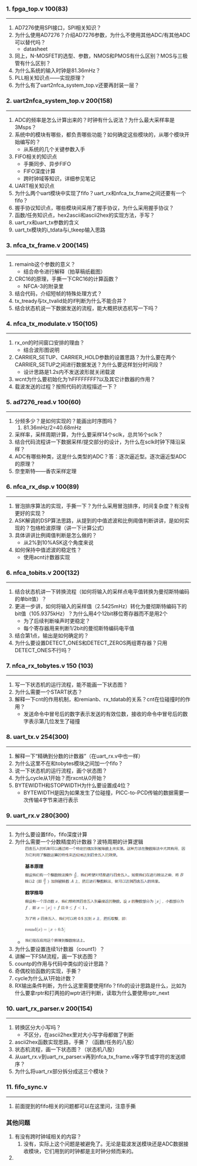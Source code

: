### 1. fpga_top.v 100(83)

---

1. AD7276使用SPI接口，SPI相关知识？
2. 为什么使用AD7276？介绍AD7276参数，为什么不使用其他ADC/有其他ADC可以替代吗？
   - datasheet
3. 同上，N-MOSFET的选型、参数，NMOS和PMOS有什么区别？MOS与三极管有什么区别？
4. 为什么系统的输入时钟是81.36mHz？
5. PLL相关知识点——实现原理？
6. 为什么有了uart2nfca_system_top.v还要再封装一层？



### 2. uart2nfca_system_top.v 200(158)

---

1. ADC的频率是怎么计算出来的？时钟有什么说法？为什么最大采样率是3Msps？
2. 系统中的模块有哪些，都负责哪些功能？如何确定这些模块的，从哪个模块开始编写的？
   - 从系统的几个关键参数入手
3. FIFO相关的知识点
   - 手撕同步、异步FIFO
   - FIFO深度计算
   - 跨时钟域等知识，详细参见笔记
4. UART相关知识点
5. 为什么两个uart模块中实现了fifo？uart_rx和nfca_tx_frame之间还要有一个fifo？
6. 握手协议知识点，哪些模块间采用了握手协议，为什么采用握手协议？
7. 函数/任务知识点，hex2ascii和ascii2hex的实现方法，手写？
8. uart_rx和uart_tx参数的含义
9. uart_tx模块的i_tdata与i_tkeep输入思路



### 3. nfca_tx_frame.v 200(145)

---

1. remainb这个参数的意义？
   - 结合命令进行解释（拍草稿纸截图）
2. CRC16的原理，手撕一下CRC16的计算函数？
   - NFCA-3的附录里
3. 结合代码，介绍短帧的特殊处理方式？
4. tx_tready与tx_tvalid处的if判断为什么不能合并？
5. 结合状态机说一下数据发送的流程，能大概把状态机写一下吗？



### 4. nfca_tx_modulate.v 150(105)

---

1. rx_on的时间窗口安排的理由？
   - 结合波形图说明
2. CARRIER_SETUP、CARRIER_HOLD参数的设置思路？为什么要在两个CARRIER_SETUP之间进行数据发送？为什么要这样划分时间段？
   - 设计思路是1.2s内不发送波形就关闭载波
3. wcnt为什么要初始化为’hFFFFFFFF?以及其它计数器的作用？
4. 载波发送的过程？按照代码的流程描述一下？



### 5. ad7276_read.v 100(60)

---

1. 分频多少？是如何实现的？能画出时序图吗？
   1. 81.36mHz/2=40.68mHz
2. 采样率，采样周期计算，为什么要采样14个sclk，总共16个sclk？
3. 结合代码流程讲一下数据采样/提交部分的设计，为什么在sclk时钟下降沿采样？
4. ADC有哪些种类，这是什么类型的ADC？答：逐次逼近型。逐次逼近型ADC的原理？
5. 奈奎斯特——香农采样定理



### 6. nfca_rx_dsp.v 100(89)

---

1.  冒泡排序算法的实现，手撕一下？为什么采用冒泡排序，时间复杂度？有没有更好的实现？
2. ASK解调的DSP算法思路，从提到的中值滤波和比例阈值判断讲讲，是如何实现的？包络检波原理（讲一下计算公式）
3. 具体讲讲比例阈值判断是怎么做的？
   - 从2%到10%ASK这个角度来说
4. 如何保持中值滤波的稳定性？
   - 使用acnt计数器实现



### 6. nfca_tobits.v 200(132)

---

1. 结合状态机讲一下转换流程（如何将输入的采样点电平值转换为曼彻斯特编码的单bit值）？
2. 更进一步讲，如何将输入的采样值（2.5425mHz）转化为曼彻斯特编码下的bit值（105.9375kHz）？为什么用4个12bit移位寄存器而不是用2个
   - 为了后续判断噪声时更稳定？
   - 每个寄存器用来判断1/2bit的曼彻斯特编码电平值
3. 结合第1点，输出是如何确定的？
4. 为什么要设置DETECT_ONES和DETECT_ZEROS两组寄存器？只用DETECT_ONES不行吗？



### 7. nfca_rx_tobytes.v 150 (103)

---

1. 写一下状态机的运行流程，能不能画一下状态图？
2. 为什么需要一个START状态？
3. 解释一下cnt的作用机制，和remianb、rx_tdatab的关系？cnt在位碰撞时的作用？
   - 发送命令中冒号后的数字表示发送的有效位数，接收的命令中冒号后的数字表示第几位发生了碰撞



### 8. uart_tx.v 254(300)

---

1. 解释一下“精确到分数的计数器”（在uart_rx.v中也一样）
2. 为什么这里不在和tobytes模块之间加一个fifo？
3. 说一下状态机的运行流程，画个状态图？
4. 为什么cycle从1开始？而rxcnt从0开始？
5. BYTEWIDTH和STOPWIDTH为什么要设置成4位？
   - BYTEWIDTH是因为如果发生了位碰撞，PICC-to-PCD传输的数据需要一次传输4字节来进行表示



### 9. uart_rx.v 280(300)

---

1. 为什么要设置fifo，fifo深度计算
2. 为什么需要一个分数精度的计数器？波特周期的计算逻辑
   - ![924131084b7ffbb58a4bbd613c5564e](模块内记录.assets/924131084b7ffbb58a4bbd613c5564e.png)	
3. 为什么要设置连续1计数器（count1）？
4. 讲解一下FSM流程，画一下状态图？
5. countp的作用与代码中类似的设计思路？
6. 奇偶校验函数的实现，手撕？
7. cycle为什么从1开始计数？
8. RX输出条件判断，为什么这里需要使用fifo？fifo的设计思路是什么，比如为什么要拿rptr和打两拍的wptr进行判断，读取为什么要使用rptr_next



### 10. uart_rx_parser.v 200(154)

---

1. 转换区分大小写吗？
   - 不区分，在ascii2hex里对大小写字母都做了判断
2. ascii2hex函数实现思路，手撕？（函数/任务的八股）
3. 状态机流程，画一下状态图？（状态机八股）
4. 从uart_rx.v到uart_rx_parser.v再到nfca_tx_frame.v等字节或字符的发送顺序？
5. 为什么将uart_rx部分拆分成这三个模块？



### 11. fifo_sync.v

---

1. 前面提到的fifo相关的问题都可以在这里问，注意手撕



### 其他问题

1. 有没有跨时钟域相关的内容？
   1. 没有，实际上这个问题是被避免了。无论是载波发送模块还是ADC数据接收模块，它们用到的时钟都是主时钟分频而来的。
2. 